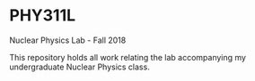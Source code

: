 # PHY311L
Nuclear Physics Lab - Fall 2018

This repository holds all work relating the lab accompanying my undergraduate Nuclear Physics class.